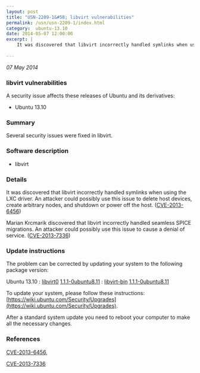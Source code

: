 ```yaml
---
layout: post
title: "USN-2209-1&#58; libvirt vulnerabilities"
permalink: /usn/usn-2209-1/index.html
category:  ubuntu-13.10
date: 2014-05-07 12:00:00
excerpt: |
    It was discovered that libvirt incorrectly handled symlinks when using the LXC driver. An attacker could possibly use this issue to delete host devices, create arbitrary nodes, and shutdown or power off the host. ([CVE-2013-6456](http://people.ubuntu.com/~ubuntu-security/cve/CVE-2013-6456))
    
--- 
```

 
 

*07 May 2014*

### libvirt vulnerabilities

A security issue affects these releases of Ubuntu and its derivatives:

* Ubuntu 13.10

### Summary

Several security issues were fixed in libvirt. 

### Software description

* libvirt 

### Details

It was discovered that libvirt incorrectly handled symlinks when using the LXC driver. An attacker could possibly use this issue to delete host devices, create arbitrary nodes, and shutdown or power off the host. ([CVE-2013-6456](http://people.ubuntu.com/~ubuntu-security/cve/CVE-2013-6456))

Marian Krcmarik discovered that libvirt incorrectly handled seamless SPICE migrations. An attacker could possibly use this issue to cause a denial of service. ([CVE-2013-7336](http://people.ubuntu.com/~ubuntu-security/cve/CVE-2013-7336)) 

### Update instructions

The problem can be corrected by updating your system to the following package version:

Ubuntu 13.10
 : [libvirt0](https://launchpad.net/ubuntu/+source/libvirt) <span> [1.1.1-0ubuntu8.11](https://launchpad.net/ubuntu/+source/libvirt/1.1.1-0ubuntu8.11) </span> 
 : [libvirt-bin](https://launchpad.net/ubuntu/+source/libvirt) <span> [1.1.1-0ubuntu8.11](https://launchpad.net/ubuntu/+source/libvirt/1.1.1-0ubuntu8.11) </span> 

To update your system, please follow these instructions: [https://wiki.ubuntu.com/Security/Upgrades](https://wiki.ubuntu.com/Security/Upgrades).

After a standard system update you need to reboot your computer to make all the necessary changes. 

### References

 
 [CVE-2013-6456](http://people.ubuntu.com/~ubuntu-security/cve/CVE-2013-6456), 

 [CVE-2013-7336](http://people.ubuntu.com/~ubuntu-security/cve/CVE-2013-7336)
 

